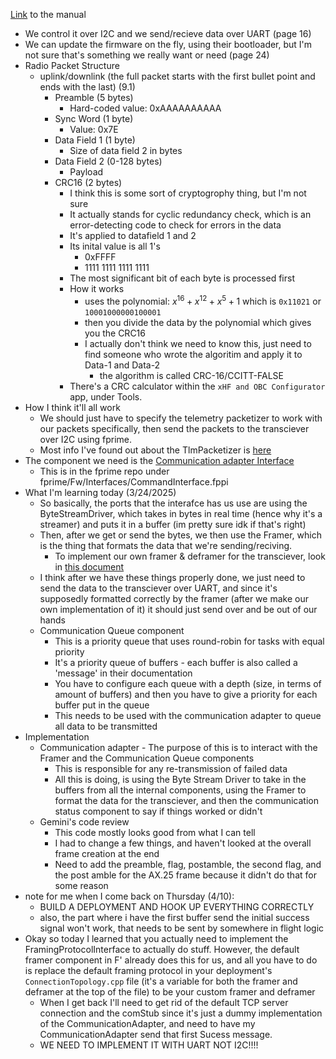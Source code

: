 [Link](https://usu.sharepoint.com/sites/GA/Shared%20Documents/Projects/GASRATS/EnduroSat%20Spec%20Sheets/UHF%20Transceiver%20II%20User%20Manual.pdf?CT=1741310232865&OR=ItemsView) to the manual
- We control it over I2C and we send/recieve data over UART (page 16)
- We can update the firmware on the fly, using their bootloader, but I'm not sure that's something we really want or need (page 24)
- Radio Packet Structure
    - uplink/downlink (the full packet starts with the first bullet point and ends with the last) (9.1)
        - Preamble (5 bytes)
            - Hard-coded value: 0xAAAAAAAAAA
        - Sync Word (1 byte)
            - Value: 0x7E
        - Data Field 1 (1 byte)
            - Size of data field 2 in bytes
        - Data Field 2 (0-128 bytes)
            - Payload
        - CRC16 (2 bytes)
            - I think this is some sort of cryptogrophy thing, but I'm not sure
            - It actually stands for cyclic redundancy check, which is an error-detecting code to check for errors in the data
            - It's applied to datafield 1 and 2
            - Its inital value is all 1's
                - 0xFFFF
                - 1111 1111 1111 1111
            - The most significant bit of each byte is processed first
            - How it works
                - uses the polynomial: $x^{16}+x^{12}+x^5+1$ which is `0x11021` or `10001000000100001`
                - then you divide the data by the polynomial which gives you the CRC16
                - I actually don't think we need to know this, just need to find someone who wrote the algoritim and apply it to Data-1 and Data-2
                    - the algorithm is called CRC-16/CCITT-FALSE
            - There's a CRC calculator within the `xHF and OBC Configurator` app, under Tools.
- How I think it'll all work
    - We should just have to specify the telemetry packetizer to work with our packets specifically, then send the packets to the transciever over I2C using fprime.  
    - Most info I've found out about the TlmPacketizer is [here](https://github.com/nasa/fprime/discussions/2560)
- The component we need is the [Communication adapter Interface](https://fprime.jpl.nasa.gov/latest/docs/reference/communication-adapter-interface)
    - This is in the fprime repo under fprime/Fw/Interfaces/CommandInterface.fppi
- What I'm learning today (3/24/2025)
    - So basically, the ports that the interafce has us use are using the ByteStreamDriver, which takes in bytes in real time (hence why it's a streamer) and puts it in a buffer (im pretty sure idk if that's right)
    - Then, after we get or send the bytes, we then use the Framer, which is the thing that formats the data that we're sending/reciving.
        - To implement our own framer & deframer for the transciever, look in [this document](../../../fprime/Svc/FramingProtocol/docs/sdd.md)
    - I think after we have these things properly done, we just need to send the data to the transciever over UART, and since it's supposedly formatted correctly by the framer (after we make our own implementation of it) it should just send over and be out of our hands
    - Communication Queue component
        - This is a priority queue that uses round-robin for tasks with equal priority
        - It's a priority queue of buffers - each buffer is also called a 'message' in their documentation
        - You have to configure each queue with a depth (size, in terms of amount of buffers) and then you have to give a priority for each buffer put in the queue
        - This needs to be used with the communication adapter to queue all data to be transmitted
 - Implementation
    - Communication adapter - The purpose of this is to interact with the Framer and the Communication Queue components
        - This is responsible for any re-transmission of failed data
        - All this is doing, is using the Byte Stream Driver to take in the buffers from all the internal components, using the Framer to format the data for the transciever, and then the communication status component to say if things worked or didn't
    - Gemini's code review
        - This code mostly looks good from what I can tell
        - I had to change a few things, and haven't looked at the overall frame creation at the end
        - Need to add the preamble, flag, postamble, the second flag, and the post amble for the AX.25 frame because it didn't do that for some reason
- note for me when I come back on Thursday (4/10):
    - BUILD A DEPLOYMENT AND HOOK UP EVERYTHING CORRECTLY
    - also, the part where i have the first buffer send the initial success signal won't work, that needs to be sent by somewhere in flight logic
- Okay so today I learned that you actually need to implement the FramingProtocolInterface to actually do stuff. However, the default framer component in F' already does this for us, and all you have to do is replace the default framing protocol in your deployment's `ConnectionTopology.cpp` file (it's a variable for both the framer and deframer at the top of the file) to be your custom framer and deframer
    - When I get back I'll need to get rid of the default TCP server connection and the comStub since it's just a dummy implementation of the CommunicationAdapter, and need to have my CommunicationAdapter send that first Sucess message. 
    - WE NEED TO IMPLEMENT IT WITH UART NOT I2C!!!!